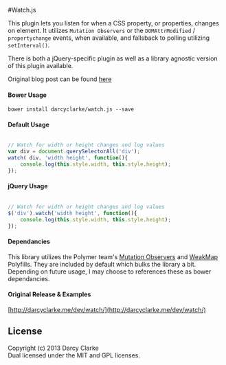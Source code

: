 #Watch.js
 
This plugin lets you listen for when a CSS property, or properties, changes on element. It utilizes `Mutation Observers` or the `DOMAttrModified` / `propertychange` events, when available, and fallsback to polling utilizing `setInterval()`.

There is both a jQuery-specific plugin as well as a library agnostic version of this plugin available. 

Original blog post can be found [here](http://darcyclarke.me/development/detect-attribute-changes-with-jquery/)

#### Bower Usage
```
bower install darcyclarke/watch.js --save
````

#### Default Usage
```javascript

// Watch for width or height changes and log values
var div = document.querySelectorAll('div');
watch( div, 'width height', function(){
	console.log(this.style.width, this.style.height);
});
````

#### jQuery Usage
```javascript

// Watch for width or height changes and log values
$('div').watch('width height', function(){
	console.log(this.style.width, this.style.height);
});
````

#### Dependancies 
This library utilizes the Polymer team's [Mutation Observers](https://github.com/polymer/MutationObservers) and [WeakMap](https://github.com/Polymer/WeakMap) Polyfills. They are included by default which bulks the library a bit. Depending on future usage, I may choose to references these as bower dependancies. 

#### Original Release & Examples

[http://darcyclarke.me/dev/watch/](http://darcyclarke.me/dev/watch/)


## License
Copyright (c) 2013 Darcy Clarke  
Dual licensed under the MIT and GPL licenses.  
